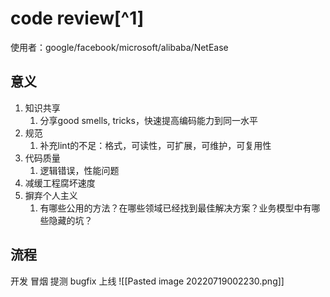 # code review[^1] 
使用者：google/facebook/microsoft/alibaba/NetEase
## 意义
1. 知识共享
	1. 分享good smells, tricks，快速提高编码能力到同一水平
2. 规范
	1. 补充lint的不足：格式，可读性，可扩展，可维护，可复用性
3. 代码质量
	1. 逻辑错误，性能问题
4. 减缓工程腐坏速度
5. 摒弃个人主义
	1. 有哪些公用的方法？在哪些领域已经找到最佳解决方案？业务模型中有哪些隐藏的坑？
## 流程
开发 冒烟 提测 bugfix 上线
![[Pasted image 20220719002230.png]]